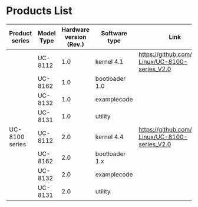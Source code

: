 # Products List
|Product series| Model Type | Hardware version (Rev.)| Software type |Link |
|---|---|---|---|---|
|              | UC-8112|1.0|kernel 4.1      | https://github.com/Moxa-Linux/UC-8100-series_V2.0  |
|              | UC-8162|1.0|bootloader 1.0  |  |
|              | UC-8132|1.0|examplecode     |  |
|              | UC-8131|1.0|utility         |  |
|UC-8100 series| UC-8112|2.0|kernel 4.4      | https://github.com/Moxa-Linux/UC-8100-series_V2.0  |
|              | UC-8162|2.0|bootloader 1.x  |  |
|              | UC-8132|2.0|examplecode     |  |
|              | UC-8131|2.0|utility         |  |


